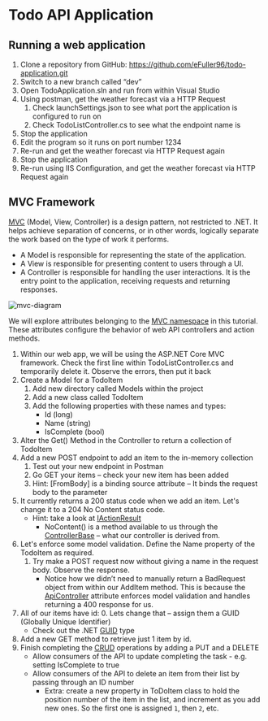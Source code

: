 # Todo API Application 

 ## Running a web application 

1. Clone a repository from GitHub: https://github.com/eFuller96/todo-application.git 
1. Switch to a new branch called “dev” 
1. Open TodoApplication.sln and run from within Visual Studio 
1. Using postman, get the weather forecast via a HTTP Request 
    1. Check launchSettings.json to see what port the application is configured to run on 
    1. Check TodoListController.cs to see what the endpoint name is 
1. Stop the application 
1. Edit the program so it runs on port number 1234 
1. Re-run and get the weather forecast via HTTP Request again 
1. Stop the application 
1. Re-run using IIS Configuration, and get the weather forecast via HTTP Request again 

## MVC Framework 

[MVC](https://docs.microsoft.com/en-us/aspnet/core/mvc/overview?view=aspnetcore-6.0) (Model, View, Controller) is a design pattern, not restricted to .NET. It helps achieve separation of concerns, or in other words, logically separate the work based on the type of work it performs.  

- A Model is responsible for representing the state of the application.  
- A View is responsible for presenting content to users through a UI.
- A Controller is responsible for handling the user interactions. It is the entry point to the application, receiving requests and returning responses.  

![mvc-diagram](https://miro.medium.com/max/1400/1*dmXICCnEuM8toPGdwsJ-Xg.png)

We will explore attributes belonging to the [MVC namespace](https://docs.microsoft.com/en-us/dotnet/api/microsoft.aspnetcore.mvc?view=aspnetcore-6.0) in this tutorial. These attributes configure the behavior of web API controllers and action methods. 
1. Within our web app, we will be using the ASP.NET Core MVC framework. Check the first line within TodoListController.cs and temporarily delete it. Observe the errors, then put it back 
1. Create a Model for a TodoItem 
    1. Add new directory called Models within the project 
    1. Add a new class called TodoItem 
    1. Add the following properties with these names and types: 
        - Id (long) 
        - Name (string) 
        - IsComplete (bool) 
1. Alter the Get() Method in the Controller to return a collection of TodoItem 
1. Add a new POST endpoint to add an item to the in-memory collection 
    1. Test out your new endpoint in Postman 
    1. Go GET your items – check your new item has been added 
    1. Hint: [FromBody] is a binding source attribute – It binds the request body to the parameter 
1. It currently returns a 200 status code when we add an item. Let's change it to a 204 No Content status code. 
    - Hint: take a look at [IActionResult](https://docs.microsoft.com/en-us/aspnet/core/web-api/action-return-types?view=aspnetcore-6.0) 
        - NoContent() is a method available to us through the [ControllerBase](https://docs.microsoft.com/en-us/dotnet/api/microsoft.aspnetcore.mvc.controllerbase?view=aspnetcore-6.0) – what our controller is derived from. 
1. Let's enforce some model validation. Define the Name property of the TodoItem as required. 
    1. Try make a POST request now without giving a name in the request body. Observe the response. 
        - Notice how we didn’t need to manually return a BadRequest object from within our AddItem method. This is because the [ApiController](https://docs.microsoft.com/en-us/aspnet/core/web-api/?view=aspnetcore-6.0#automatic-http-400-responses) attribute enforces model validation and handles returning a 400 response for us. 
1. All of our items have id: 0. Lets change that – assign them a GUID (Globally Unique Identifier)
    - Check out the .NET [GUID](https://docs.microsoft.com/en-us/dotnet/api/system.guid.newguid?view=net-6.0) type
1. Add a new GET method to retrieve just 1 item by id. 
1. Finish completing the [CRUD](https://www.codecademy.com/article/what-is-crud) operations by adding a PUT and a DELETE
    - Allow consumers of the API to update completing the task - e.g. setting IsComplete to true
    - Allow consumers of the API to delete an item from their list by passing through an ID number
        - Extra: create a new property in ToDoItem class to hold the position number of the item in the list, and increment as you add new ones. So the first one is assigned `1`, then `2`, etc.